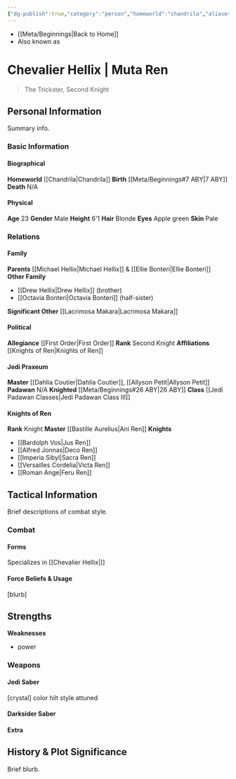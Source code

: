 ```yaml
---
{"dg-publish":true,"category":"person","homeworld":"chandrila","aliases":["Muta Ren"],"tags":["fallenjedi","firstorder","knight","knightsofren","jedipraxeum","jediknight","i ii iii iv v vi vii","forcesensitive","unfinished"],"permalink":"/chevalier-hellix/","dgHomeLink":false,"dgPassFrontmatter":true}
---
```


- [[Meta/Beginnings|Back to Home]]
- Also known as 

# Chevalier Hellix | Muta Ren
>The Trickster, Second Knight

## Personal Information
Summary info.

### Basic Information

#### Biographical
**Homeworld** [[Chandrila|Chandrila]]
**Birth** [[Meta/Beginnings#7 ABY|7 ABY]]
**Death** N/A

#### Physical
**Age** 23
**Gender** Male
**Height** 6'1
**Hair** Blonde
**Eyes** Apple green
**Skin** Pale

### Relations

#### Family
**Parents** [[Michael Hellix|Michael Hellix]] & [[Ellie Bonteri|Ellie Bonteri]]
**Other Family**
- [[Drew Hellix|Drew Hellix]] (brother)
- [[Octavia Bonteri|Octavia Bonteri]] (half-sister)

**Significant Other** [[Lacrimosa Makara|Lacrimosa Makara]]

#### Political
**Allegiance** [[First Order|First Order]]
**Rank** Second Knight
**Affiliations** [[Knights of Ren|Knights of Ren]]

#### Jedi Praxeum
**Master** [[Dahlia Coutier|Dahlia Coutier]], [[Allyson Petit|Allyson Petit]]
**Padawan** N/A
**Knighted** [[Meta/Beginnings#26 ABY|26 ABY]]
**Class** [[Jedi Padawan Classes|Jedi Padawan Class III]]

#### Knights of Ren
**Rank** Knight
**Master** [[Bastille Aurelius|Ani Ren]]
**Knights**
- [[Bardolph Vos|Jus Ren]]
- [[Alfred Jonnas|Deco Ren]]
- [[Imperia Sibyl|Sacra Ren]]
- [[Versailles Cordelia|Victa Ren]]
- [[Roman Ange|Feru Ren]]

## Tactical Information
Brief descriptions of combat style.

### Combat

#### Forms
Specializes in [[Chevalier Hellix|]] 

#### Force Beliefs & Usage
[blurb]

**Strengths**
- 
**Weaknesses**
- power

### Weapons

#### Jedi Saber
[crystal] color hilt style attuned

#### Darksider Saber


#### Extra


## History & Plot Significance
Brief blurb.